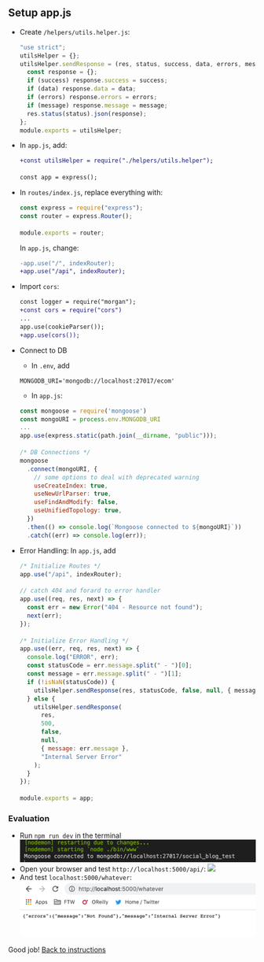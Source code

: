 ## Setup app.js

- Create `/helpers/utils.helper.js`:

  ```javascript
  "use strict";
  utilsHelper = {};
  utilsHelper.sendResponse = (res, status, success, data, errors, message) => {
    const response = {};
    if (success) response.success = success;
    if (data) response.data = data;
    if (errors) response.errors = errors;
    if (message) response.message = message;
    res.status(status).json(response);
  };
  module.exports = utilsHelper;
  ```

- In `app.js`, add:

  ```diff
  +const utilsHelper = require("./helpers/utils.helper");

  const app = express();
  ```

- In `routes/index.js`, replace everything with:

  ```javascript
  const express = require("express");
  const router = express.Router();

  module.exports = router;
  ```

  In `app.js`, change:

  ```diff
  -app.use("/", indexRouter);
  +app.use("/api", indexRouter);
  ```

- Import `cors`:

  ```diff
  const logger = require("morgan");
  +const cors = require("cors")
  ...
  app.use(cookieParser());
  +app.use(cors());
  ```

- Connect to DB

  - In `.env`, add

  ```
  MONGODB_URI='mongodb://localhost:27017/ecom'
  ```

  - In `app.js`:

  ```javascript
  const mongoose = require('mongoose')
  const mongoURI = process.env.MONGODB_URI
  ...
  app.use(express.static(path.join(__dirname, "public")));

  /* DB Connections */
  mongoose
    .connect(mongoURI, {
      // some options to deal with deprecated warning
      useCreateIndex: true,
      useNewUrlParser: true,
      useFindAndModify: false,
      useUnifiedTopology: true,
    })
    .then(() => console.log(`Mongoose connected to ${mongoURI}`))
    .catch((err) => console.log(err));
  ```

- Error Handling: In `app.js`, add

  ```javascript
  /* Initialize Routes */
  app.use("/api", indexRouter);

  // catch 404 and forard to error handler
  app.use((req, res, next) => {
    const err = new Error("404 - Resource not found");
    next(err);
  });

  /* Initialize Error Handling */
  app.use((err, req, res, next) => {
    console.log("ERROR", err);
    const statusCode = err.message.split(" - ")[0];
    const message = err.message.split(" - ")[1];
    if (!isNaN(statusCode)) {
      utilsHelper.sendResponse(res, statusCode, false, null, { message }, null);
    } else {
      utilsHelper.sendResponse(
        res,
        500,
        false,
        null,
        { message: err.message },
        "Internal Server Error"
      );
    }
  });

  module.exports = app;
  ```

### Evaluation

- Run `npm run dev` in the terminal
  ![](./images/202_app_start.png)
- Open your browser and test `http://localhost:5000/api/`:
  ![](./images/200_get_messages.png)
- And test `localhost:5000/whatever`:
  ![](./images/201_not_found.png)

Good job! [Back to instructions](/README.md)
